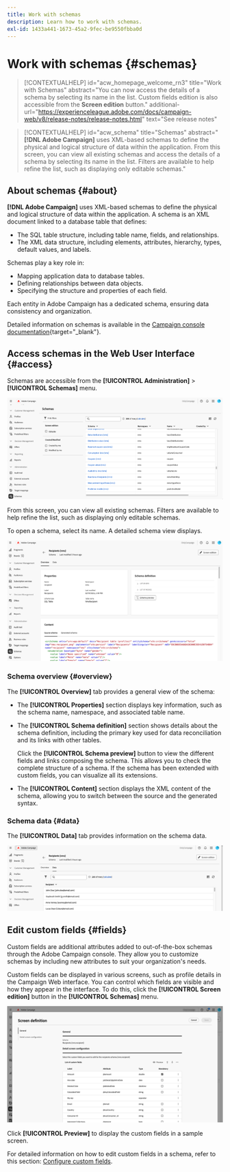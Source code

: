 ```yaml
---
title: Work with schemas
description: Learn how to work with schemas.
exl-id: 1433a441-1673-45a2-9fec-be9550fbba0d
---
```

# Work with schemas {#schemas}

>[!CONTEXTUALHELP]
>id="acw_homepage_welcome_rn3"
>title="Work with Schemas"
>abstract="You can now access the details of a schema by selecting its name in the list. Custom fields edition is also accessible from the **Screen edition** button."
>additional-url="https://experienceleague.adobe.com/docs/campaign-web/v8/release-notes/release-notes.html" text="See release notes"

>[!CONTEXTUALHELP]
>id="acw_schema"
>title="Schemas"
>abstract="**[!DNL Adobe Campaign]** uses XML-based schemas to define the physical and logical structure of data within the application. From this screen, you can view all existing schemas and access the details of a schema by selecting its name in the list. Filters are available to help refine the list, such as displaying only editable schemas."

## About schemas {#about}

**[!DNL Adobe Campaign]** uses XML-based schemas to define the physical and logical structure of data within the application. A schema is an XML document linked to a database table that defines:

* The SQL table structure, including table name, fields, and relationships.
* The XML data structure, including elements, attributes, hierarchy, types, default values, and labels.

Schemas play a key role in:

* Mapping application data to database tables.
* Defining relationships between data objects.
* Specifying the structure and properties of each field.

Each entity in Adobe Campaign has a dedicated schema, ensuring data consistency and organization.

Detailed information on schemas is available in the [Campaign console documentation](https://experienceleague.adobe.com/en/docs/campaign/campaign-v8/developer/shemas-forms/schemas){target="_blank"}.

## Access schemas in the Web User Interface {#access}

Schemas are accessible from the **[!UICONTROL Administration]** > **[!UICONTROL Schemas]** menu.

![Schemas list screen showing available schemas and filters](assets/schemas-list.png)

From this screen, you can view all existing schemas. Filters are available to help refine the list, such as displaying only editable schemas.

To open a schema, select its name. A detailed schema view displays.

![Schema details screen showing schema properties and content](assets/schema-details.png)

### Schema overview {#overview}

The **[!UICONTROL Overview]** tab provides a general view of the schema:

* The **[!UICONTROL Properties]** section displays key information, such as the schema name, namespace, and associated table name.

* The **[!UICONTROL Schema definition]** section shows details about the schema definition, including the primary key used for data reconciliation and its links with other tables. 

    Click the **[!UICONTROL Schema preview]** button to view the different fields and links composing the schema. This allows you to check the complete structure of a schema. If the schema has been extended with custom fields, you can visualize all its extensions.

* The **[!UICONTROL Content]** section displays the XML content of the schema, allowing you to switch between the source and the generated syntax.

### Schema data {#data}

The **[!UICONTROL Data]** tab provides information on the schema data.

![Schema data tab showing data structure and attributes](assets/schemas-data.png)

## Edit custom fields {#fields}

Custom fields are additional attributes added to out-of-the-box schemas through the Adobe Campaign console. They allow you to customize schemas by including new attributes to suit your organization's needs. 

Custom fields can be displayed in various screens, such as profile details in the Campaign Web interface. You can control which fields are visible and how they appear in the interface. To do this, click the **[!UICONTROL Screen edition]** button in the **[!UICONTROL Schemas]** menu.

![Custom fields screen showing editable attributes](assets/schemas-custom.png)

Click **[!UICONTROL Preview]** to display the custom fields in a sample screen.

For detailed information on how to edit custom fields in a schema, refer to this section: [Configure custom fields](../administration/custom-fields.md).